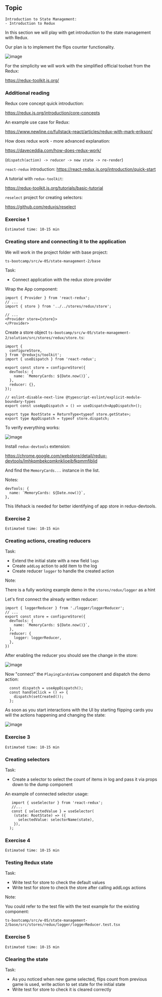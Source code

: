 ## Topic

```text
Introduction to State Management:
- Introduction to Redux 
```

In this section we will play with get introduction to the state management with Redux.

Our plan is to implement the flips counter functionality.

![image](assets/task_goal.png)

For the simplicity we will work with the simplified official toolset from the Redux:

https://redux-toolkit.js.org/ 


### Additional reading

Redux core concept quick introduction:

https://redux.js.org/introduction/core-concepts


An example use case for Redux:

https://www.newline.co/fullstack-react/articles/redux-with-mark-erikson/


How does redux work - more advanced explanation:

https://daveceddia.com/how-does-redux-work/

(`dispatch(action) -> reducer -> new state -> re-render`)


`react-redux` introduction:
https://react-redux.js.org/introduction/quick-start


A tutorial with `redux-toolkit`:

https://redux-toolkit.js.org/tutorials/basic-tutorial

`reselect` project for creating selectors:

https://github.com/reduxjs/reselect


### Exercise 1

`Estimated time: 10-15 min`

### Creating store and connecting it to the application

We will work in the project folder with base project:

`ts-bootcamp/src/w-05/state-management-2/base`

Task:

- Connect application with the redux store provider

Wrap the App component:

```tsx
import { Provider } from 'react-redux';
// ...
import { store } from '../../stores/redux/store';

// ...
<Provider store={store}>
</Provider>
```

Create a store object  `ts-bootcamp/src/w-05/state-management-2/solution/src/stores/redux/store.ts`:

```tsx
import {
  configureStore,
} from '@reduxjs/toolkit';
import { useDispatch } from 'react-redux';

export const store = configureStore({
  devTools: {
    name: `MemoryCards: ${Date.now()}`,
  },
  reducer: {},
});

// eslint-disable-next-line @typescript-eslint/explicit-module-boundary-types
export const useAppDispatch = () => useDispatch<AppDispatch>();

export type RootState = ReturnType<typeof store.getState>;
export type AppDispatch = typeof store.dispatch;
```

To verify everything works:

![image](assets/redux_devtools_empty_store.png)

Install `redux-devtools` extension:

https://chrome.google.com/webstore/detail/redux-devtools/lmhkpmbekcpmknklioeibfkpmmfibljd

And find the `MemoryCards...` instance in the list.

Notes: 

```tsx
devTools: {
  name: `MemoryCards: ${Date.now()}`,
},
```

This lifehack is needed for better identifying of app store in redux-devtools.

### Exercise 2

`Estimated time: 10-15 min`

### Creating actions, creating reducers

Task:

- Extend the initial state with a new field `logs`
- Create `addLog` action to add item to the log
- Create reducer `logger` to handle the created action

Note:

There is a fully working example demo in the `stores/redux/logger` as a hint

Let's first connect the already written reducer:

```tsx
import { loggerReducer } from './logger/loggerReducer';
// ...
export const store = configureStore({
  devTools: {
    name: `MemoryCards: ${Date.now()}`,
  },
  reducer: {
    logger: loggerReducer,
  },
})
```

After enabling the reducer you should see the change in the store:

![image](assets/redux_devtools_store_with_logger.png)

Now "connect" the `PlayingCardsView` component and dispatch the demo action: 

```tsx
  const dispatch = useAppDispatch();
  const handleClick = () => {
    dispatch(setCreated());
  };
```

As soon as you start interactions with the UI by starting flipping cards you will the 
actions happening and changing the state:

![image](assets/redux_devtools_store_after_actions.png)


### Exercise 3

`Estimated time: 10-15 min`
 
### Creating selectors

Task:

- Create a selector to select the count of items in log and pass it via props  
down to the dump component

An example of connected selector usage: 
```tsx
   import { useSelector } from 'react-redux';
   //...
   const { selectedValue } = useSelector(
    (state: RootState) => ({
      selectedValue: selectorName(state),
    }),
  );
```

### Exercise 4

`Estimated time: 10-15 min`
 
### Testing Redux state

Task:

- Write test for store to check the default values
- Write test for store to check the store after calling addLogs actions

Note:

You could refer to the test file with the test example for the existing component:

`ts-bootcamp/src/w-05/state-management-2/base/src/stores/redux/logger/loggerReducer.test.tsx`

### Exercise 5

`Estimated time: 10-15 min`
 
### Clearing the state

Task:

- As you noticed when new game selected, flips count from previous game is used,
write action to set state for the initial state 
- Write test for store to check it is cleared correctly